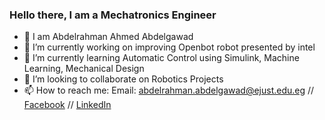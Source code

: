 ### Hello there, I am a Mechatronics Engineer

- 👋 I am Abdelrahman Ahmed Abdelgawad
- 🔭 I’m currently working on improving Openbot robot presented by intel
- 🌱 I’m currently learning Automatic Control using Simulink, Machine Learning, Mechanical Design
- 👯 I’m looking to collaborate on Robotics Projects
- 📫 How to reach me: Email: abdelrahman.abdelgawad@ejust.edu.eg // [Facebook](https://www.facebook.com/abdelrahman.omar.355) // [LinkedIn](https://www.linkedin.com/in/abdelrahman-abdelgawad-88a24a225/)




<!--
**AbdelrahmanAbdelgwad/AbdelrahmanAbdelgwad** is a ✨ _special_ ✨ repository because its `README.md` (this file) appears on your GitHub profile.

Here are some ideas to get you started:

- 🔭 I’m currently working on ...
- 🌱 I’m currently learning ...
- 👯 I’m looking to collaborate on ...
- 🤔 I’m looking for help with ...
- 💬 Ask me about ...
- 📫 How to reach me: ...
- 😄 Pronouns: ...
- ⚡ Fun fact: ...
-->
